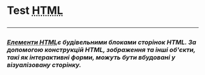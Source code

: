 <!DOCTYPE html>
<html>
 <body>
  <h1> Test <abbr title="HTML — це мова тегів, засобами якої здійснюється розмічання веб-сторінок для мережі Інтернет. Браузери отримують HTML-документи з веб-сервера або з локальної пам'яті й передають документи в мультимедійні веб-сторінки. HTML описує структуру веб-сторінки семантично і початково підказки для відображення документа.">HTML</abbr>
<hr>
<p><h3><i><abbr title="Елементи HTML — основні компоненти мови розмітки HTML. HTML-документ складається з головного елементу html, до змісту якого додаються інші елементи.">Елементи HTML</abbr>є будівельними блоками сторінок HTML. За допомогою конструкцій HTML, зображення та інші об'єкти, такі як інтерактивні форми, можуть бути вбудовані у візуалізовану сторінку.</i></h3></p>
    <img scr="HTML5_logo_and_wordmark.svg.png"/>
 <body>
<htnl>
